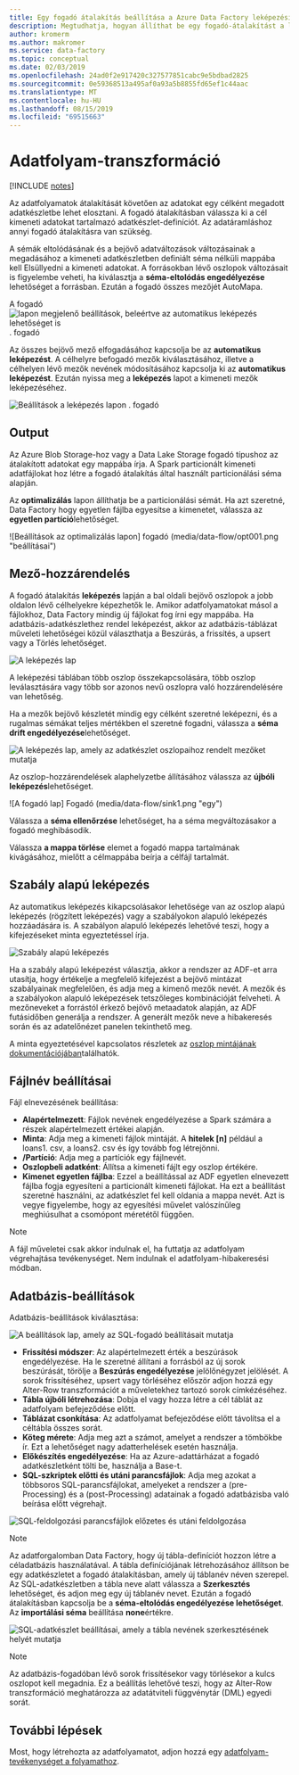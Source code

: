 ```yaml
---
title: Egy fogadó átalakítás beállítása a Azure Data Factory leképezési adatáramlási funkciójában
description: Megtudhatja, hogyan állíthat be egy fogadó-átalakítást a leképezési adatfolyamban.
author: kromerm
ms.author: makromer
ms.service: data-factory
ms.topic: conceptual
ms.date: 02/03/2019
ms.openlocfilehash: 24ad0f2e917420c327577851cabc9e5bdbad2825
ms.sourcegitcommit: 0e59368513a495af0a93a5b8855fd65ef1c44aac
ms.translationtype: MT
ms.contentlocale: hu-HU
ms.lasthandoff: 08/15/2019
ms.locfileid: "69515663"
---
```

# <a name="sink-transformation-for-a-data-flow"></a>Adatfolyam-transzformáció

[!INCLUDE [notes](../../includes/data-factory-data-flow-preview.md)]

Az adatfolyamatok átalakítását követően az adatokat egy célként megadott adatkészletbe lehet elosztani. A fogadó átalakításban válassza ki a cél kimeneti adatokat tartalmazó adatkészlet-definíciót. Az adatáramláshoz annyi fogadó átalakításra van szükség.

A sémák eltolódásának és a bejövő adatváltozások változásainak a megadásához a kimeneti adatkészletben definiált séma nélküli mappába kell Elsüllyedni a kimeneti adatokat. A forrásokban lévő oszlopok változásait is figyelembe veheti, ha kiválasztja a **séma-eltolódás engedélyezése** lehetőséget a forrásban. Ezután a fogadó összes mezőjét AutoMapa.

A fogadó ![lapon megjelenő beállítások, beleértve az automatikus leképezés lehetőséget is](media/data-flow/sink1.png "1") . fogadó

Az összes bejövő mező elfogadásához kapcsolja be az **automatikus leképezést**. A célhelyre befogadó mezők kiválasztásához, illetve a célhelyen lévő mezők nevének módosításához kapcsolja ki az **automatikus leképezést**. Ezután nyissa meg a **leképezés** lapot a kimeneti mezők leképezéséhez.

![Beállítások a leképezés lapon](media/data-flow/sink2.png "2") . fogadó

## <a name="output"></a>Output 
Az Azure Blob Storage-hoz vagy a Data Lake Storage fogadó típushoz az átalakított adatokat egy mappába írja. A Spark particionált kimeneti adatfájlokat hoz létre a fogadó átalakítás által használt particionálási séma alapján. 

Az **optimalizálás** lapon állíthatja be a particionálási sémát. Ha azt szeretné, Data Factory hogy egyetlen fájlba egyesítse a kimenetet, válassza az **egyetlen partíció**lehetőséget.

![Beállítások az optimalizálás lapon] fogadó (media/data-flow/opt001.png "beállításai")

## <a name="field-mapping"></a>Mező-hozzárendelés
A fogadó átalakítás **leképezés** lapján a bal oldali bejövő oszlopok a jobb oldalon lévő célhelyekre képezhetők le. Amikor adatfolyamatokat másol a fájlokhoz, Data Factory mindig új fájlokat fog írni egy mappába. Ha adatbázis-adatkészlethez rendel leképezést, akkor az adatbázis-táblázat műveleti lehetőségei közül választhatja a Beszúrás, a frissítés, a upsert vagy a Törlés lehetőséget.

![A leképezés lap](media/data-flow/sink2.png "Mosogatók")

A leképezési táblában több oszlop összekapcsolására, több oszlop leválasztására vagy több sor azonos nevű oszlopra való hozzárendelésére van lehetőség.

Ha a mezők bejövő készletét mindig egy célként szeretné leképezni, és a rugalmas sémákat teljes mértékben el szeretné fogadni, válassza a **séma drift engedélyezése**lehetőséget.

![A leképezés lap, amely az adatkészlet oszlopaihoz rendelt mezőket mutatja](media/data-flow/multi1.png "több lehetőség")

Az oszlop-hozzárendelések alaphelyzetbe állításához válassza az **újbóli leképezés**lehetőséget.

![A fogadó lap] Fogadó (media/data-flow/sink1.png "egy")

Válassza a **séma ellenőrzése** lehetőséget, ha a séma megváltozásakor a fogadó meghibásodik.

Válassza **a mappa törlése** elemet a fogadó mappa tartalmának kivágásához, mielőtt a célmappába beírja a célfájl tartalmát.

## <a name="rule-based-mapping"></a>Szabály alapú leképezés
Az automatikus leképezés kikapcsolásakor lehetősége van az oszlop alapú leképezés (rögzített leképezés) vagy a szabályokon alapuló leképezés hozzáadására is. A szabályon alapuló leképezés lehetővé teszi, hogy a kifejezéseket minta egyeztetéssel írja. 

![Szabály alapú leképezés](media/data-flow/rules4.png "Szabály alapú leképezés")

Ha a szabály alapú leképezést választja, akkor a rendszer az ADF-et arra utasítja, hogy értékelje a megfelelő kifejezést a bejövő mintázat szabályainak megfelelően, és adja meg a kimenő mezők nevét. A mezők és a szabályokon alapuló leképezések tetszőleges kombinációját felveheti. A mezőneveket a forrástól érkező bejövő metaadatok alapján, az ADF futásidőben generálja a rendszer. A generált mezők neve a hibakeresés során és az adatelőnézet panelen tekinthető meg.

A minta egyeztetésével kapcsolatos részletek az [oszlop mintájának dokumentációjában](concepts-data-flow-column-pattern.md)találhatók.

## <a name="file-name-options"></a>Fájlnév beállításai

Fájl elnevezésének beállítása: 

   * **Alapértelmezett**: Fájlok nevének engedélyezése a Spark számára a részek alapértelmezett értékei alapján.
   * **Minta**: Adja meg a kimeneti fájlok mintáját. A **hitelek [n]** például a loans1. csv, a loans2. csv és így tovább fog létrejönni.
   * **/Partíció**: Adja meg a partíciók egy fájlnevét.
   * **Oszlopbeli adatként**: Állítsa a kimeneti fájlt egy oszlop értékére.
   * **Kimenet egyetlen fájlba**: Ezzel a beállítással az ADF egyetlen elnevezett fájlba fogja egyesíteni a particionált kimeneti fájlokat. Ha ezt a beállítást szeretné használni, az adatkészlet fel kell oldania a mappa nevét. Azt is vegye figyelembe, hogy az egyesítési művelet valószínűleg meghiúsulhat a csomópont méretétől függően.

> [!NOTE]
> A fájl műveletei csak akkor indulnak el, ha futtatja az adatfolyam végrehajtása tevékenységet. Nem indulnak el adatfolyam-hibakeresési módban.

## <a name="database-options"></a>Adatbázis-beállítások

Adatbázis-beállítások kiválasztása:

![A beállítások lap, amely az SQL-fogadó beállításait mutatja](media/data-flow/alter-row2.png "SQL-beállítások")

* **Frissítési módszer**: Az alapértelmezett érték a beszúrások engedélyezése. Ha le szeretné állítani a forrásból az új sorok beszúrását, törölje a **Beszúrás engedélyezése** jelölőnégyzet jelölését. A sorok frissítéséhez, upsert vagy törléséhez először adjon hozzá egy Alter-Row transzformációt a műveletekhez tartozó sorok címkézéséhez. 
* **Tábla újbóli létrehozása**: Dobja el vagy hozza létre a cél táblát az adatfolyam befejeződése előtt.
* **Táblázat csonkítása**: Az adatfolyamat befejeződése előtt távolítsa el a céltábla összes sorát.
* **Köteg mérete**: Adja meg azt a számot, amelyet a rendszer a tömbökbe ír. Ezt a lehetőséget nagy adatterhelések esetén használja. 
* **Előkészítés engedélyezése**: Ha az Azure-adattárházat a fogadó adatkészletként tölti be, használja a Base-t.
* **SQL-szkriptek előtti és utáni parancsfájlok**: Adja meg azokat a többsoros SQL-parancsfájlokat, amelyeket a rendszer a (pre-Processing) és a (post-Processing) adatainak a fogadó adatbázisba való beírása előtt végrehajt.

![SQL-feldolgozási parancsfájlok előzetes és utáni feldolgozása](media/data-flow/prepost1.png "SQL-feldolgozási parancsfájlok")

> [!NOTE]
> Az adatforgalomban Data Factory, hogy új tábla-definíciót hozzon létre a céladatbázis használatával. A tábla definíciójának létrehozásához állítson be egy adatkészletet a fogadó átalakításban, amely új táblanév néven szerepel. Az SQL-adatkészletben a tábla neve alatt válassza a **Szerkesztés** lehetőséget, és adjon meg egy új táblanév nevet. Ezután a fogadó átalakításban kapcsolja be a **séma-eltolódás engedélyezése lehetőséget**. Az **importálási séma** beállítása **none**értékre.

![SQL-adatkészlet beállításai, amely a tábla nevének szerkesztésének helyét mutatja](media/data-flow/dataset2.png "SQL-séma")

> [!NOTE]
> Az adatbázis-fogadóban lévő sorok frissítésekor vagy törlésekor a kulcs oszlopot kell megadnia. Ez a beállítás lehetővé teszi, hogy az Alter-Row transzformáció meghatározza az adatátviteli függvénytár (DML) egyedi sorát.

## <a name="next-steps"></a>További lépések
Most, hogy létrehozta az adatfolyamatot, adjon hozzá egy [adatfolyam-tevékenységet a folyamathoz](concepts-data-flow-overview.md).
